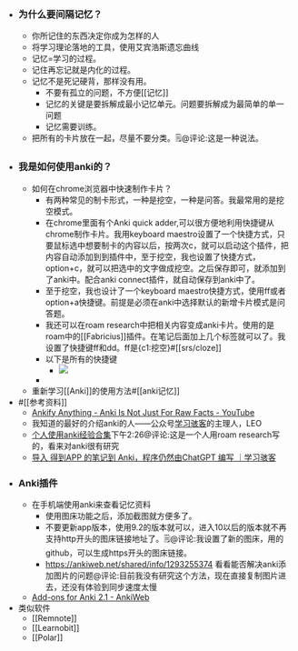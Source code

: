 - ### 为什么要间隔记忆？
    - 你所记住的东西决定你成为怎样的人
    - 将学习理论落地的工具，使用艾宾浩斯遗忘曲线
    - 记忆=学习的过程。
    - 记住再忘记就是内化的过程。
    - 记忆不是死记硬背，那样没有用。
        - 不要有孤立的问题，不方便[[记忆]]
        - 记忆的关键是要拆解成最小记忆单元。问题要拆解成为最简单的单一问题
        - 记忆需要训练。
    - 把所有的卡片放在一起，尽量不要分类。🗒@评论:这是一种说法。
- ### 我是如何使用anki的？
    - 如何在chrome浏览器中快速制作卡片？
        - 有两种常见的制卡形式，一种是挖空，一种是问答。我最常用的是挖空模式。
        - 在chrome里面有个Anki quick adder,可以很方便地利用快捷键从chrome制作卡片。我用keyboard maestro设置了一个快捷方式，只要鼠标选中想要制卡的内容以后，按两次c，就可以启动这个插件，把内容自动添加到到插件中，至于挖空，我也设置了快捷方式，option+c，就可以把选中的文字做成挖空。之后保存即可，就添加到了anki中。配合anki connect插件，就自动保存到anki中了。
        - 至于挖空，我也设计了一个keyboard maestro快捷方式，使用ff或者option+a快捷键。前提是必须在anki中选择默认的新增卡片模式是问答题。
        - 我还可以在roam research中把相关内容变成anki卡片。使用的是roam中的[[Fabricius]]插件。在笔记后面加上几个标签就可以了。我设置了快捷键ff和dd。ff是{c1:挖空}#[[srs/cloze]]
        - 以下是所有的快捷键
            - ![](https://firebasestorage.googleapis.com/v0/b/firescript-577a2.appspot.com/o/imgs%2Fapp%2Fxinyiheng%2Fg2guRWZobR.png?alt=media&token=932aa928-8102-4220-a419-630c90772135)
        - 
    - 重新学习[[Anki]]的使用方法#[[anki记忆]] 
- #[[参考资料]]
    - [Ankify Anything - Anki Is Not Just For Raw Facts - YouTube](https://www.diigo.com/outliner/diigo_items/904019/12128769/558931919?key=34d57b46e1)
    - 我知道的最好的介绍anki的人——公众号[学习骇客](https://mp.weixin.qq.com/mp/publictag?action=get&tag_id=7929779980957908993#wechat_redirect)的主理人，LEO
    - [个人使用anki经验合集](https://roamresearch.com/#/app/hjp_study/page/ej9GS-bFZ)下午2:26@评论:这是一个人用roam research写的，看来对anki很有研究
    - [导入 得到APP 的笔记到 Anki，程序仍然由ChatGPT 编写 ｜学习骇客](https://mp.weixin.qq.com/s?t=pages/image_detail&scene=1&__biz=MzU2NDI1Mzg2NQ==&mid=2247495304&idx=1&sn=b1a109e06ae68a52b037718104530364#wechat_redirect)
- ### Anki插件
    - 在手机端使用anki来查看记忆资料
        - 使用图床功能之后，添加截图就方便多了。
        - 不要更新app版本，使用9.2的版本就可以，进入10以后的版本就不再支持http开头的图床链接地址了。🗒@评论:我设置了新的图床，用的github，可以生成https开头的图床链接。
        - https://ankiweb.net/shared/info/1293255374 看看能否解决anki添加图片的问题@评论:目前我没有研究这个方法，现在直接复制图片进去，还没有体验到同步速度太慢
    - [Add-ons for Anki 2.1 - AnkiWeb](https://ankiweb.net/shared/addons/)
- 类似软件
    - [[Remnote]]
    - [[Learnobit]]
    - [[Polar]]
